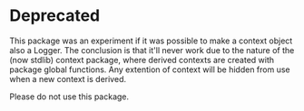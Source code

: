 # Deprecated

This package was an experiment if it was possible to make a context object also a Logger. The conclusion is that it'll never work due to the nature of the (now stdlib) context package, where derived contexts are created with package global functions. Any extention of context will be hidden from use when a new context is derived.

Please do not use this package.


